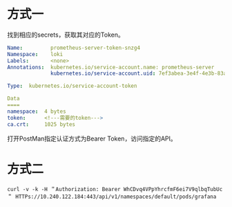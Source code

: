 # 方式一

找到相应的secrets，获取其对应的Token。

```yaml
Name:         prometheus-server-token-snzg4
Namespace:    loki
Labels:       <none>
Annotations:  kubernetes.io/service-account.name: prometheus-server
              kubernetes.io/service-account.uid: 7ef3abea-3e4f-4e3b-83a1-33277377d3bd

Type:  kubernetes.io/service-account-token

Data
====
namespace:  4 bytes
token:      <!---需要的token--->
ca.crt:     1025 bytes
```

打开PostMan指定认证方式为Bearer Token，访问指定的API。

# 方式二

```shell
curl -v -k -H ＂Authorization: Bearer WhCDvq4VPpYhrcfmF6ei7V9qlbqTubUc＂ HTTPs://10.240.122.184:443/api/v1/namespaces/default/pods/grafana
```